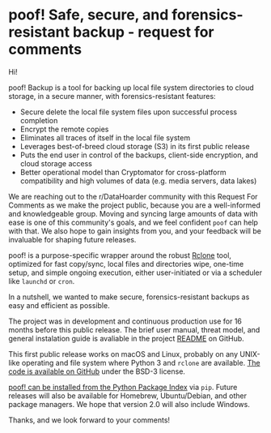 # poof! Safe, secure, and forensics-resistant backup - request for comments

Hi!

poof! Backup is a tool for backing up local file system directories to cloud 
storage, in a secure manner, with forensics-resistant features:

- Secure delete the local file system files upon successful process completion
- Encrypt the remote copies
- Eliminates all traces of itself in the local file system
- Leverages best-of-breed cloud storage (S3) in its first public release
- Puts the end user in control of the backups, client-side encryption, and cloud
  storage access
- Better operational model than Cryptomator for cross-platform compatibility and
  high volumes of data (e.g. media servers, data lakes)

We are reaching out to the r/DataHoarder community with this Request For
Comments as we make the project public, because you are a well-informed and
knowledgeable group.  Moving and syncing large amounts of data with ease is one
of this community's goals, and we feel confident `poof` can help with that.  We
also hope to gain insights from you, and your feedback will be invaluable for
shaping future releases.

poof! is a purpose-specific wrapper around the robust [Rclone](https://rclone.org)
tool, optimized for fast copy/sync, local files and directories wipe, one-time
setup, and simple ongoing execution, either user-initiated or via a scheduler
like `launchd` or `cron`.

In a nutshell, we wanted to make secure, forensics-resistant backups as easy and
efficient as possible.

The project was in development and continuous production use for 16 months
before this public release.  The brief user manual, threat model, and general
instalation guide is avaliable in the project [README](https://github.com/poof-backup/poof/blob/master/README.md)
on GitHub.

This first public release works on macOS and Linux, probably on any UNIX-like 
operating and file system where Python 3 and `rclone` are available.
[The code is available on GitHub](https://github.com/poof-backup/poof) under the
BSD-3 license.

[poof! can be installed from the Python Package Index](https://pypi.org/project/poof-backup/)
via `pip`.  Future releases will also be available for Homebrew, Ubuntu/Debian,
and other package managers.  We hope that version 2.0 will also include Windows.

Thanks, and we look forward to your comments!
